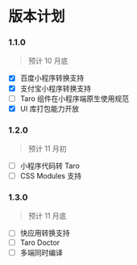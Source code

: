 # 版本计划

### 1.1.0

> 预计 10 月底

- [x] 百度小程序转换支持
- [x] 支付宝小程序转换支持
- [ ] Taro 组件在小程序端原生使用规范
- [x] UI 库打包能力开放

### 1.2.0

> 预计 11 月初

- [ ] 小程序代码转 Taro
- [ ] CSS Modules 支持

### 1.3.0

> 预计 11 月底

- [ ] 快应用转换支持
- [ ] Taro Doctor
- [ ] 多端同时编译
